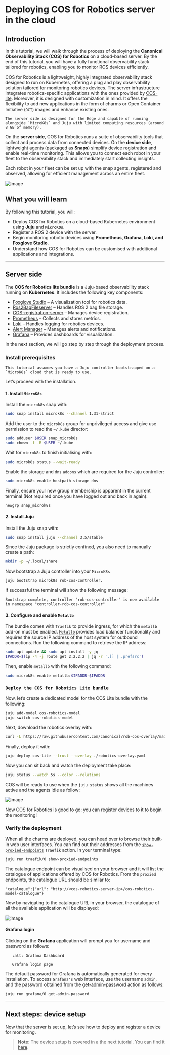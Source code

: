 # Deploying COS for Robotics server in the cloud

## Introduction  

In this tutorial, we will walk through the process of deploying the **Canonical Observability Stack (COS) for Robotics** on a cloud-based server. By the end of this tutorial, you will have a fully functional observability stack tailored for robotics, enabling you to monitor ROS devices efficiently.  

COS for Robotics is a lightweight, highly integrated observability stack designed to run on Kubernetes, offering a plug and play observability solution tailored for monitoring robotics devices. The server infrastructure integrates robotics-specific applications with the ones provided by [COS-lite](https://charmhub.io/topics/canonical-observability-stack/editions/lite).
Moreover, it is designed with customization in mind. It offers the flexibility to add new applications in the form of charms or Open Container Initiative (`OCI`) images and enhance existing ones.

```{note}
The server side is designed for the Edge and capable of running alongside `MicroK8s` and Juju with limited computing resources (around 8 GB of memory).
```

On the **server side**, COS for Robotics runs a suite of observability tools that collect and process data from connected devices. On the **device side**, lightweight agents (packaged as **Snaps**) simplify device registration and enable real-time monitoring. This allows you to connect each robot in your fleet to the observability stack and immediately start collecting insights.  

Each robot in your fleet can be set up with the snap agents, registered and observed, allowing for efficient management across an entire fleet.

![image](https://assets.ubuntu.com/v1/64dae60b-cos-for-robotics.png)

## What you will learn

By following this tutorial, you will:  

- Deploy COS for Robotics on a cloud-based Kubernetes environment using **Juju** and **`MicroK8s`**.  
- Register a ROS 2 device with the server.  
- Begin monitoring robotic devices using **Prometheus, Grafana, Loki, and Foxglove Studio**.  
- Understand how COS for Robotics can be customised with additional applications and integrations.  

---

## Server side

The **COS for Robotics lite bundle** is a Juju-based observability stack running on **Kubernetes**. It includes the following key components:  

- [Foxglove Studio](https://charmhub.io/foxglove-studio-k8s) – A visualization tool for robotics data.
- [Ros2BagFileserver](https://charmhub.io/ros2bag-fileserver-k8s) – Handles ROS 2 bag file storage.
- [COS-registration-server](https://charmhub.io/cos-registration-server-k8s) – Manages device registration.
- [Prometheus](https://charmhub.io/prometheus-k8s) – Collects and stores metrics.
- [Loki](https://charmhub.io/loki-k8s) – Handles logging for robotics devices.
- [Alert Manager](https://charmhub.io/alertmanager-k8s) – Manages alerts and notifications.
- [Grafana](https://charmhub.io/grafana-k8s) – Provides dashboards for visualization.

In the next section, we will go step by step through the deployment process.

### Install prerequisites

```{important}
This tutorial assumes you have a Juju controller bootstrapped on a `MicroK8s` cloud that is ready to use. 
```

Let’s proceed with the installation.

#### 1. Install `MicroK8s`

Install the `microk8s` snap with:

```bash
sudo snap install microk8s --channel 1.31-strict
```

Add the user to the `microk8s` group for unprivileged access and give use permission to read the `~/.kube` director:

```bash
sudo adduser $USER snap_microk8s
sudo chown -f -R $USER ~/.kube
```

Wait for `microk8s` to finish initialising with:

```bash
sudo microk8s status --wait-ready
```

Enable the storage and `dns` `addons` which are required for the Juju controller:

```bash
sudo microk8s enable hostpath-storage dns
```

Finally, ensure your new group membership is apparent in the current terminal (Not required once you have logged out and back in again):

```bash
newgrp snap_microk8s
```

#### 2. Install Juju

Install the Juju snap with:

```bash
sudo snap install juju --channel 3.5/stable
```

Since the Juju package is strictly confined, you also need to manually create a path:

```bash
mkdir -p ~/.local/share
```

Now bootstrap a Juju controller into your `MicroK8s`

```bash
juju bootstrap microk8s rob-cos-controller.
```

If successful the terminal will show the following message:

``` {terminal}
Bootstrap complete, controller "rob-cos-controller" is now available in namespace "controller-rob-cos-controller"
```

#### 3. Configure and enable `Metallb`

The bundle comes with `Traefik` to provide ingress, for which the `metallb` add-on must be enabled. [`Metallb`](https://metallb.universe.tf/) provides load balancer functionality and requires the source IP address of the host system for outbound connections. Run the following command to retrieve the IP address:

```bash
sudo apt update && sudo apt install -y jq
IPADDR=$(ip -4 -j route get 2.2.2.2 | jq -r '.[] | .prefsrc')
```

Then, enable `metallb` with the following command:

```bash
sudo microk8s enable metallb:$IPADDR-$IPADDR
```

### `Deploy the COS for Robotics Lite bundle`

Now, let’s create a dedicated model for the COS Lite bundle with the following:

```bash
juju add-model cos-robotics-model
juju switch cos-robotics-model
```

Next, download the robotics overlay with:

```bash
curl -L https://raw.githubusercontent.com/canonical/rob-cos-overlay/main/robotics-overlay.yaml -O
```

Finally, deploy it with:

```bash
juju deploy cos-lite --trust --overlay ./robotics-overlay.yaml
```

Now you can sit back and watch the deployment take place:

```bash
juju status --watch 5s --color --relations
```

COS will  be ready to use when the `juju status` shows all the machines active and the agents idle as follow:

![image](https://assets.ubuntu.com/v1/97b37234-juju_status.png)

Now COS for Robotics is good to go: you can register devices to it to begin the monitoring!

### Verify the deployment

When all the charms are deployed, you can head over to browse their built-in web user interfaces. You can find out their addresses from the [`show-proxied-endpoints`](https://charmhub.io/traefik-k8s/actions) `Traefik` action. In your terminal type:

```bash
juju run traefik/0 show-proxied-endpoints
```

The catalogue endpoint can be visualised on your browser and it will list the catalogue of applications offered by COS for Robotics. From the `proxied` endpoints, the catalogue URL should be similar to:

```{code-block} json
"catalogue":{"url": "http://<cos-robotics-server-ip>/cos-robotics-model-catalogue"}
```

Now by navigating to the catalogue URL in your browser, the catalogue of all the available application will be displayed:

![image](https://assets.ubuntu.com/v1/32e58421-catalogue.png)

#### Grafana login

Clicking on the **Grafana** application will prompt you for username and password as follows:

```{figure} https://assets.ubuntu.com/v1/bf1fa2db-grafana_welcome.png
   :alt: Grafana Dashboard

   Grafana login page
```

The default password for Grafana is automatically generated for every installation. To access `Grafana's` web interface, use the username `admin`, and the password obtained from the [get-admin-password](https://charmhub.io/grafana-k8s/actions) action as follows:

```bash
juju run grafana/0 get-admin-password
```

-----------------------------------

## Next steps: device setup

Now that the server is set up, let’s see how to deploy and register a device for monitoring.

> **Note**: The device setup is covered in a the next tutorial. You can find it [here](deploy-cos-for-robotics-agent-on-your-robot.md).
